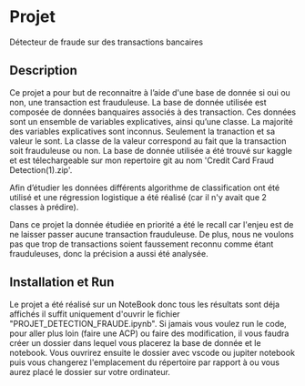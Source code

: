 # Projet
Détecteur de fraude sur des transactions bancaires

## Description
Ce projet a pour but de reconnaitre à l’aide d'une base de donnée si oui ou non, une transaction est frauduleuse. La base de donnée utilisée est composée de données banquaires associés à des transaction. Ces données sont un ensemble de variables explicatives, ainsi qu’une classe. La majorité des variables explicatives sont inconnus. Seulement la tranaction et sa valeur le sont. La classe de la valeur correspond au fait que la transaction soit frauduleuse ou non.
La base de donnée utilisée a été trouvé sur kaggle et est télechargeable sur mon repertoire git au nom 'Credit Card Fraud Detection(1).zip'.

Afin d’étudier les données différents algorithme de classification ont été utilisé et une régression logistique a été réalisé (car il n'y avait que 2 classes à prédire).

Dans ce projet la donnée étudiée en priorité a été le recall car l'enjeu est de ne laisser passer aucune transaction frauduleuse. De plus, nous ne voulons pas que trop de transactions soient faussement reconnu comme étant frauduleuses, donc la précision a aussi été analysée.

## Installation et Run
Le projet a été réalisé sur un NoteBook donc tous les résultats sont déja affichés il suffit uniquement d'ouvrir le fichier "PROJET_DETECTION_FRAUDE.ipynb".
Si jamais vous voulez run le code, pour aller plus loin (faire une ACP) ou faire des modification, il vous faudra créer un dossier dans lequel vous placerez la base de donnée et le notebook. Vous ouvrirez ensuite le dossier avec vscode ou jupiter notebook puis vous changerez l'emplacement du répertoire par rapport à ou vous aurez placé le dossier sur votre ordinateur. 

